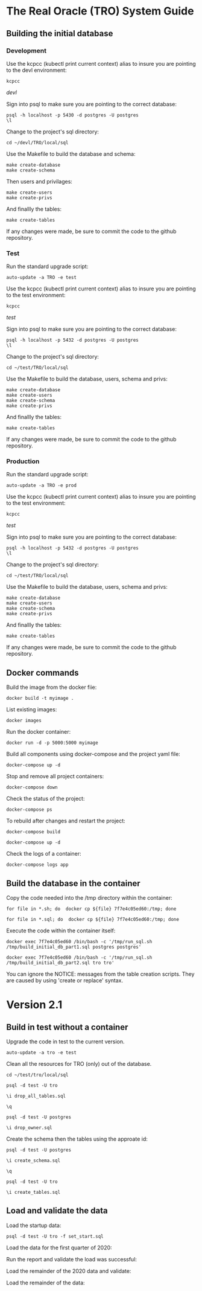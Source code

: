 # The Real Oracle (TRO) System Guide
## Building the initial database

### Development

Use the kcpcc (kubectl print current context) alias to insure you are pointing to the devl environment:

```
kcpcc
```
*devl*

Sign into psql to make sure you are pointing to the correct database:

```
psql -h localhost -p 5430 -d postgres -U postgres 
\l
```
Change to the project's sql directory:

```
cd ~/devl/TRO/local/sql
```

Use the Makefile to build the database and schema:

```
make create-database
make create-schema
```
Then users and privilages:
```
make create-users
make create-privs
```
And finallly the tables:

```
make create-tables
```
If any changes were made, be sure to commit the code to the github repository.

### Test
Run the standard upgrade script:

```
auto-update -a TRO -e test
```

Use the kcpcc (kubectl print current context) alias to insure you are pointing to the test environment:

```
kcpcc
```
*test*

Sign into psql to make sure you are pointing to the correct database:

```
psql -h localhost -p 5432 -d postgres -U postgres 
\l
```

Change to the project's sql directory:

```
cd ~/test/TRO/local/sql
```

Use the Makefile to build the database, users, schema and privs:

```
make create-database
make create-users
make create-schema
make create-privs
```

And finallly the tables:

```
make create-tables
```

If any changes were made, be sure to commit the code to the github repository.


### Production
Run the standard upgrade script:

```
auto-update -a TRO -e prod
```









Use the kcpcc (kubectl print current context) alias to insure you are pointing to the test environment:

```
kcpcc
```
*test*

Sign into psql to make sure you are pointing to the correct database:

```
psql -h localhost -p 5432 -d postgres -U postgres 
\l
```

Change to the project's sql directory:

```
cd ~/test/TRO/local/sql
```

Use the Makefile to build the database, users, schema and privs:

```
make create-database
make create-users
make create-schema
make create-privs
```

And finallly the tables:

```
make create-tables
```

If any changes were made, be sure to commit the code to the github repository.













## Docker commands
Build the image from the docker fiie:

`docker build -t myimage .`

List existing images:

`docker images`

Run the docker container:

`docker run -d -p 5000:5000 myimage`

Build all components using docker-compose and the project yaml file:

`docker-compose up -d`

Stop and remove all project containers:

`docker-compose down`

Check the status of the project:

`docker-compose ps`

To rebuild after changes and restart the project:

`docker-compose build`

`docker-compose up -d`

Check the logs of a container:

`docker-compose logs app`


## Build the database in the container

Copy the code needed into the /tmp directory within the container:

`for file in *.sh; do  docker cp ${file} 7f7e4c05ed60:/tmp; done`

`for file in *.sql; do  docker cp ${file} 7f7e4c05ed60:/tmp; done`

Execute the code within the container itself:

`docker exec 7f7e4c05ed60 /bin/bash -c '/tmp/run_sql.sh /tmp/build_initial_db_part1.sql postgres postgres'`

`docker exec 7f7e4c05ed60 /bin/bash -c '/tmp/run_sql.sh /tmp/build_initial_db_part2.sql tro tro'`

You can ignore the NOTICE: messages from the table creation scripts. They are caused by using 'create or replace' syntax.



# Version 2.1 #
## Build in test without a container

Upgrade the code in test to the current version.

`auto-update -a tro -e test`

Clean all the resources for TRO (only) out of the database.

`cd ~/test/tro/local/sql`

`psql -d test -U tro`

`\i drop_all_tables.sql`

`\q`

`psql -d test -U postgres`

`\i drop_owner.sql`

Create the schema then the tables using the approate id:

`psql -d test -U postgres`

`\i create_schema.sql`

`\q`

`psql -d test -U tro`

`\i create_tables.sql`

## Load and validate the data

Load the startup data:

`psql -d test -U tro -f set_start.sql`

Load the data for the first quarter of 2020:

Run the report and validate the load was successful:

Load the remainder of the 2020 data and validate:

Load the remainder of the data:












